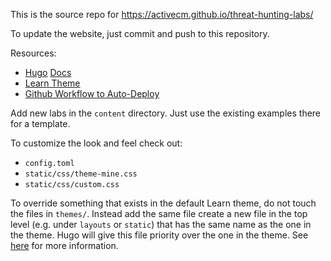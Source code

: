 This is the source repo for https://activecm.github.io/threat-hunting-labs/

To update the website, just commit and push to this repository.

Resources:
- [Hugo](https://gohugo.io/) [Docs](https://gohugo.io/documentation/)
- [Learn Theme](https://learn.netlify.com/en/)
- [Github Workflow to Auto-Deploy](https://discourse.gohugo.io/t/deploy-hugo-project-to-github-pages-with-github-actions/20725)

Add new labs in the `content` directory. Just use the existing examples there for a template.

To customize the look and feel check out:
- `config.toml`
- `static/css/theme-mine.css`
- `static/css/custom.css`

To override something that exists in the default Learn theme, do not touch the files in `themes/`. Instead add the same file create a new file in the top level (e.g. under `layouts` or `static`) that has the same name as the one in the theme. Hugo will give this file priority over the one in the theme. See [here](https://learn.netlify.com/en/basics/style-customization/) for more information.
